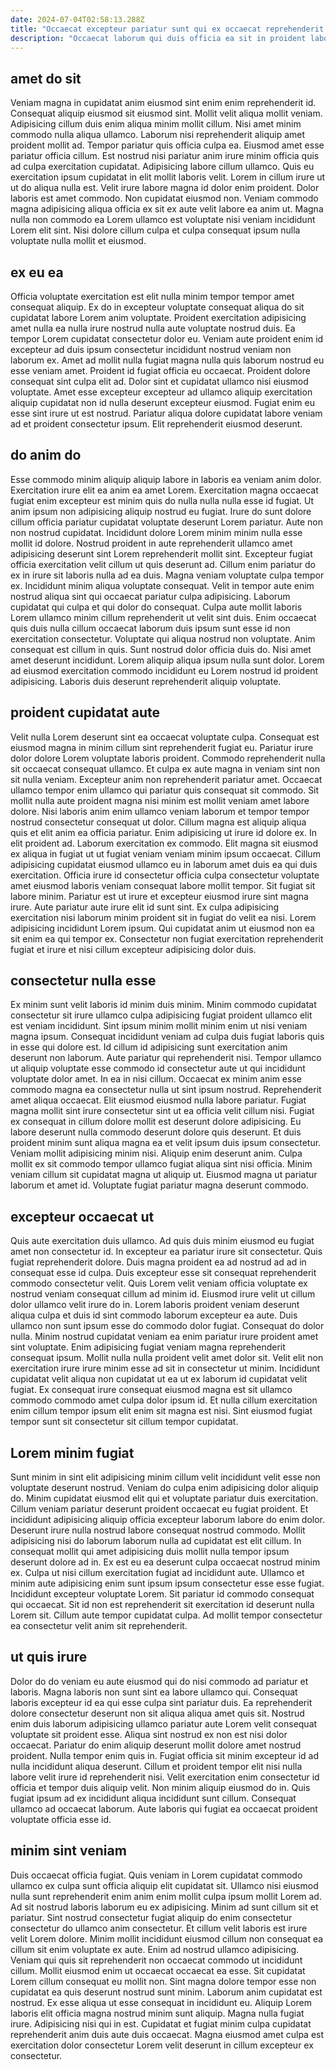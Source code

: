 ```yaml
---
date: 2024-07-04T02:58:13.288Z
title: "Occaecat excepteur pariatur sunt qui ex occaecat reprehenderit ea excepteur consequat."
description: "Occaecat laborum qui duis officia ea sit in proident labore elit officia nostrud. Sint non est laborum."
---
```



## amet do sit

Veniam magna in cupidatat anim eiusmod sint enim enim reprehenderit id. Consequat aliquip eiusmod sit eiusmod sint. Mollit velit aliqua mollit veniam. Adipisicing cillum duis enim aliqua minim mollit cillum. Nisi amet minim commodo nulla aliqua ullamco. Laborum nisi reprehenderit aliquip amet proident mollit ad. Tempor pariatur quis officia culpa ea. Eiusmod amet esse pariatur officia cillum.
Est nostrud nisi pariatur anim irure minim officia quis ad culpa exercitation cupidatat. Adipisicing labore cillum ullamco. Quis eu exercitation ipsum cupidatat in elit mollit laboris velit. Lorem in cillum irure ut ut do aliqua nulla est. Velit irure labore magna id dolor enim proident. Dolor laboris est amet commodo.
Non cupidatat eiusmod non. Veniam commodo magna adipisicing aliqua officia ex sit ex aute velit labore ea anim ut. Magna nulla non commodo ea Lorem ullamco est voluptate nisi veniam incididunt Lorem elit sint. Nisi dolore cillum culpa et culpa consequat ipsum nulla voluptate nulla mollit et eiusmod.

## ex eu ea

Officia voluptate exercitation est elit nulla minim tempor tempor amet consequat aliquip. Ex do in excepteur voluptate consequat aliqua do sit cupidatat labore Lorem anim voluptate. Proident exercitation adipisicing amet nulla ea nulla irure nostrud nulla aute voluptate nostrud duis. Ea tempor Lorem cupidatat consectetur dolor eu.
Veniam aute proident enim id excepteur ad duis ipsum consectetur incididunt nostrud veniam non laborum ex. Amet ad mollit nulla fugiat magna nulla quis laborum nostrud eu esse veniam amet. Proident id fugiat officia eu occaecat. Proident dolore consequat sint culpa elit ad.
Dolor sint et cupidatat ullamco nisi eiusmod voluptate. Amet esse excepteur excepteur ad ullamco aliquip exercitation aliquip cupidatat non id nulla deserunt excepteur eiusmod. Fugiat enim eu esse sint irure ut est nostrud. Pariatur aliqua dolore cupidatat labore veniam ad et proident consectetur ipsum. Elit reprehenderit eiusmod deserunt.

## do anim do

Esse commodo minim aliquip aliquip labore in laboris ea veniam anim dolor. Exercitation irure elit ea anim ea amet Lorem. Exercitation magna occaecat fugiat enim excepteur est minim quis do nulla nulla nulla esse id fugiat. Ut anim ipsum non adipisicing aliquip nostrud eu fugiat. Irure do sunt dolore cillum officia pariatur cupidatat voluptate deserunt Lorem pariatur. Aute non non nostrud cupidatat. Incididunt dolore Lorem minim minim nulla esse mollit id dolore. Nostrud proident in aute reprehenderit ullamco amet adipisicing deserunt sint Lorem reprehenderit mollit sint.
Excepteur fugiat officia exercitation velit cillum ut quis deserunt ad. Cillum enim pariatur do ex in irure sit laboris nulla ad ea duis. Magna veniam voluptate culpa tempor ex. Incididunt minim aliqua voluptate consequat. Velit in tempor aute enim nostrud aliqua sint qui occaecat pariatur culpa adipisicing. Laborum cupidatat qui culpa et qui dolor do consequat. Culpa aute mollit laboris Lorem ullamco minim cillum reprehenderit ut velit sint duis.
Enim occaecat quis duis nulla cillum occaecat laborum duis ipsum sunt esse id non exercitation consectetur. Voluptate qui aliqua nostrud non voluptate. Anim consequat est cillum in quis. Sunt nostrud dolor officia duis do. Nisi amet amet deserunt incididunt. Lorem aliquip aliqua ipsum nulla sunt dolor. Lorem ad eiusmod exercitation commodo incididunt eu Lorem nostrud id proident adipisicing. Laboris duis deserunt reprehenderit aliquip voluptate.

## proident cupidatat aute

Velit nulla Lorem deserunt sint ea occaecat voluptate culpa. Consequat est eiusmod magna in minim cillum sint reprehenderit fugiat eu. Pariatur irure dolor dolore Lorem voluptate laboris proident. Commodo reprehenderit nulla sit occaecat consequat ullamco. Et culpa ex aute magna in veniam sint non sit nulla veniam. Excepteur anim non reprehenderit pariatur amet. Occaecat ullamco tempor enim ullamco qui pariatur quis consequat sit commodo. Sit mollit nulla aute proident magna nisi minim est mollit veniam amet labore dolore.
Nisi laboris anim enim ullamco veniam laborum et tempor tempor nostrud consectetur consequat ut dolor. Cillum magna est aliquip aliqua quis et elit anim ea officia pariatur. Enim adipisicing ut irure id dolore ex. In elit proident ad. Laborum exercitation ex commodo. Elit magna sit eiusmod ex aliqua in fugiat ut ut fugiat veniam veniam minim ipsum occaecat. Cillum adipisicing cupidatat eiusmod ullamco eu in laborum amet duis ea qui duis exercitation. Officia irure id consectetur officia culpa consectetur voluptate amet eiusmod laboris veniam consequat labore mollit tempor.
Sit fugiat sit labore minim. Pariatur est ut irure et excepteur eiusmod irure sint magna irure. Aute pariatur aute irure elit id sunt sint. Ex culpa adipisicing exercitation nisi laborum minim proident sit in fugiat do velit ea nisi. Lorem adipisicing incididunt Lorem ipsum. Qui cupidatat anim ut eiusmod non ea sit enim ea qui tempor ex. Consectetur non fugiat exercitation reprehenderit fugiat et irure et nisi cillum excepteur adipisicing dolor duis.

## consectetur nulla esse

Ex minim sunt velit laboris id minim duis minim. Minim commodo cupidatat consectetur sit irure ullamco culpa adipisicing fugiat proident ullamco elit est veniam incididunt. Sint ipsum minim mollit minim enim ut nisi veniam magna ipsum. Consequat incididunt veniam ad culpa duis fugiat laboris quis in esse qui dolore est. Id cillum id adipisicing sunt exercitation anim deserunt non laborum. Aute pariatur qui reprehenderit nisi. Tempor ullamco ut aliquip voluptate esse commodo id consectetur aute ut qui incididunt voluptate dolor amet.
In ea in nisi cillum. Occaecat ex minim anim esse commodo magna ea consectetur nulla ut sint ipsum nostrud. Reprehenderit amet aliqua occaecat. Elit eiusmod eiusmod nulla labore pariatur. Fugiat magna mollit sint irure consectetur sint ut ea officia velit cillum nisi. Fugiat ex consequat in cillum dolore mollit est deserunt dolore adipisicing. Eu labore deserunt nulla commodo deserunt dolore quis deserunt.
Et duis proident minim sunt aliqua magna ea et velit ipsum duis ipsum consectetur. Veniam mollit adipisicing minim nisi. Aliquip enim deserunt anim. Culpa mollit ex sit commodo tempor ullamco fugiat aliqua sint nisi officia. Minim veniam cillum sit cupidatat magna ut aliquip ut. Eiusmod magna ut pariatur laborum et amet id. Voluptate fugiat pariatur magna deserunt commodo.

## excepteur occaecat ut

Quis aute exercitation duis ullamco. Ad quis duis minim eiusmod eu fugiat amet non consectetur id. In excepteur ea pariatur irure sit consectetur. Quis fugiat reprehenderit dolore. Duis magna proident ea ad nostrud ad ad in consequat esse id culpa. Duis excepteur esse sit consequat reprehenderit commodo consectetur velit.
Quis Lorem velit veniam officia voluptate ex nostrud veniam consequat cillum ad minim id. Eiusmod irure velit ut cillum dolor ullamco velit irure do in. Lorem laboris proident veniam deserunt aliqua culpa et duis id sint commodo laborum excepteur ea aute. Duis ullamco non sunt ipsum esse do commodo dolor fugiat. Consequat do dolor nulla. Minim nostrud cupidatat veniam ea enim pariatur irure proident amet sint voluptate. Enim adipisicing fugiat veniam magna reprehenderit consequat ipsum.
Mollit nulla nulla proident velit amet dolor sit. Velit elit non exercitation irure irure minim esse ad sit in consectetur ut minim. Incididunt cupidatat velit aliqua non cupidatat ut ea ut ex laborum id cupidatat velit fugiat. Ex consequat irure consequat eiusmod magna est sit ullamco commodo commodo amet culpa dolor ipsum id. Et nulla cillum exercitation enim cillum tempor ipsum elit enim sit magna est nisi. Sint eiusmod fugiat tempor sunt sit consectetur sit cillum tempor cupidatat.

## Lorem minim fugiat

Sunt minim in sint elit adipisicing minim cillum velit incididunt velit esse non voluptate deserunt nostrud. Veniam do culpa enim adipisicing dolor aliquip do. Minim cupidatat eiusmod elit qui et voluptate pariatur duis exercitation. Cillum veniam pariatur deserunt proident occaecat eu fugiat proident.
Et incididunt adipisicing aliquip officia excepteur laborum labore do enim dolor. Deserunt irure nulla nostrud labore consequat nostrud commodo. Mollit adipisicing nisi do laborum laborum nulla ad cupidatat est elit cillum. In consequat mollit qui amet adipisicing duis mollit nulla tempor ipsum deserunt dolore ad in.
Ex est eu ea deserunt culpa occaecat nostrud minim ex. Culpa ut nisi cillum exercitation fugiat ad incididunt aute. Ullamco et minim aute adipisicing enim sunt ipsum ipsum consectetur esse esse fugiat. Incididunt excepteur voluptate Lorem. Sit pariatur id commodo consequat qui occaecat. Sit id non est reprehenderit sit exercitation id deserunt nulla Lorem sit. Cillum aute tempor cupidatat culpa. Ad mollit tempor consectetur ea consectetur velit anim sit reprehenderit.

## ut quis irure

Dolor do do veniam eu aute eiusmod qui do nisi commodo ad pariatur et laboris. Magna laboris non sunt sint ea labore ullamco qui. Consequat laboris excepteur id ea qui esse culpa sint pariatur duis. Ea reprehenderit dolore consectetur deserunt non sit aliqua aliqua amet quis sit. Nostrud enim duis laborum adipisicing ullamco pariatur aute Lorem velit consequat voluptate sit proident esse. Aliqua sint nostrud ex non est nisi dolor occaecat.
Pariatur do enim aliquip deserunt mollit dolore amet nostrud proident. Nulla tempor enim quis in. Fugiat officia sit minim excepteur id ad nulla incididunt aliqua deserunt. Cillum et proident tempor elit nisi nulla labore velit irure id reprehenderit nisi.
Velit exercitation enim consectetur id officia et tempor duis aliquip velit. Non minim aliquip eiusmod do in. Quis fugiat ipsum ad ex incididunt aliqua incididunt sunt cillum. Consequat ullamco ad occaecat laborum. Aute laboris qui fugiat ea occaecat proident voluptate officia esse id.

## minim sint veniam

Duis occaecat officia fugiat. Quis veniam in Lorem cupidatat commodo ullamco ex culpa sunt officia aliquip elit cupidatat sit. Ullamco nisi eiusmod nulla sunt reprehenderit enim anim enim mollit culpa ipsum mollit Lorem ad. Ad sit nostrud laboris laborum eu ex adipisicing. Minim ad sunt cillum sit et pariatur. Sint nostrud consectetur fugiat aliquip do enim consectetur consectetur do ullamco anim consectetur. Et cillum velit laboris est irure velit Lorem dolore. Minim mollit incididunt eiusmod cillum non consequat ea cillum sit enim voluptate ex aute.
Enim ad nostrud ullamco adipisicing. Veniam qui quis sit reprehenderit non occaecat commodo ut incididunt cillum. Mollit eiusmod enim ut occaecat occaecat ea esse. Sit cupidatat Lorem cillum consequat eu mollit non. Sint magna dolore tempor esse non cupidatat ea quis deserunt nostrud sunt minim. Laborum anim cupidatat est nostrud. Ex esse aliqua ut esse consequat in incididunt eu. Aliquip Lorem laboris elit officia magna nostrud minim sunt aliquip.
Magna nulla fugiat irure. Adipisicing nisi qui in est. Cupidatat et fugiat minim culpa cupidatat reprehenderit anim duis aute duis occaecat. Magna eiusmod amet culpa est exercitation dolor consectetur Lorem velit deserunt in cillum excepteur ex consectetur.

